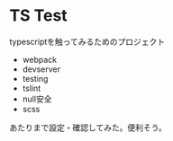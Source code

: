# TS Test
typescriptを触ってみるためのプロジェクト
- webpack
- devserver
- testing
- tslint
- null安全
- scss

あたりまで設定・確認してみた。便利そう。
